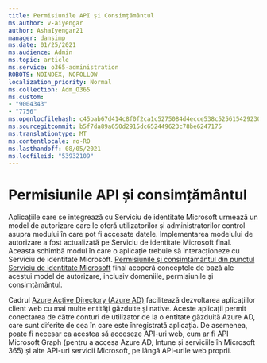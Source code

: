 ```yaml
---
title: Permisiunile API și Consimțământul
ms.author: v-aiyengar
author: AshaIyengar21
manager: dansimp
ms.date: 01/25/2021
ms.audience: Admin
ms.topic: article
ms.service: o365-administration
ROBOTS: NOINDEX, NOFOLLOW
localization_priority: Normal
ms.collection: Adm_O365
ms.custom:
- "9004343"
- "7756"
ms.openlocfilehash: c45bab67d414c8f0f2ca1c5275084d4ecce538c5256154292302080ba5bd8175
ms.sourcegitcommit: b5f7da89a650d2915dc652449623c78be6247175
ms.translationtype: MT
ms.contentlocale: ro-RO
ms.lasthandoff: 08/05/2021
ms.locfileid: "53932109"
---
```

# <a name="api-permissions-and-consent"></a>Permisiunile API și consimțământul

Aplicațiile care se integrează cu Serviciu de identitate Microsoft urmează un model de autorizare care le oferă utilizatorilor și administratorilor control asupra modului în care pot fi accesate datele. Implementarea modelului de autorizare a fost actualizată pe Serviciu de identitate Microsoft final. Aceasta schimbă modul în care o aplicație trebuie să interacționeze cu Serviciu de identitate Microsoft. [Permisiunile și consimțământul din punctul Serviciu de identitate Microsoft](https://docs.microsoft.com/azure/active-directory/develop/v2-permissions-and-consent) final acoperă conceptele de bază ale acestui model de autorizare, inclusiv domeniile, permisiunile și consimțământul.

Cadrul [Azure Active Directory (Azure AD)](https://docs.microsoft.com/azure/active-directory/develop/consent-framework) facilitează dezvoltarea aplicațiilor client web cu mai multe entități găzduite și native. Aceste aplicații permit conectarea de către conturi de utilizator de la o entitate găzduită Azure AD, care sunt diferite de cea în care este înregistrată aplicația. De asemenea, poate fi necesar ca acestea să acceseze API-uri web, cum ar fi API Microsoft Graph (pentru a accesa Azure AD, Intune și serviciile în Microsoft 365) și alte API-uri servicii Microsoft, pe lângă API-urile web proprii.

